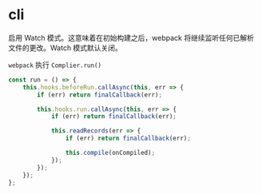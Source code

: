 # cli

启用 Watch 模式。这意味着在初始构建之后，webpack 将继续监听任何已解析文件的更改。Watch 模式默认关闭。

`webpack` 执行 `Complier.run()`

``` js
const run = () => {
    this.hooks.beforeRun.callAsync(this, err => {
        if (err) return finalCallback(err);

        this.hooks.run.callAsync(this, err => {
            if (err) return finalCallback(err);

            this.readRecords(err => {
                if (err) return finalCallback(err);

                this.compile(onCompiled);
            });
        });
    });
};
```